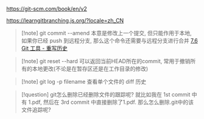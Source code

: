 https://git-scm.com/book/en/v2

https://learngitbranching.js.org/?locale=zh_CN


>[!note] git commit --amend
>本意是修改上一个提交, 但只能作用于本地, 如果你已经 push 到远程分支, 那么这个命令还需要与远程分支进行合并
>[7.6 Git 工具 - 重写历史](https://git-scm.com/book/zh/v2/Git-%E5%B7%A5%E5%85%B7-%E9%87%8D%E5%86%99%E5%8E%86%E5%8F%B2)


>[!note] git reset --hard
>可以返回当前HEAD所在的commit, 常用于撤销所有的本地更改(不论是在暂存区还是在工作目录的修改)


>[!note] git log -p filename
>查看单个文件的 diff 历史

>[!question] git怎么删除已经删除文件的跟踪呢?
>就比如我在 1st commit 中有 1.pdf, 然后在 3rd commit 中直接删除了1.pdf. 那么怎么删除.git中的该文件追踪呢?